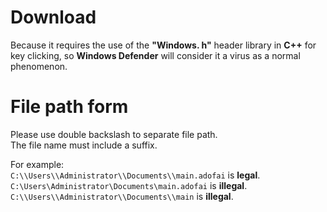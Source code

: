# Download
Because it requires the use of the **"Windows. h"** header library in **C++** for key clicking, so **Windows Defender** will consider it a virus as a normal phenomenon.
# File path form
Please use double backslash to separate file path.  
The file name must include a suffix.

For example:  
  `C:\\Users\\Administrator\\Documents\\main.adofai` is **legal**.  
  `C:\Users\Administrator\Documents\main.adofai` is **illegal**.  
  `C:\\Users\\Administrator\\Documents\\main` is **illegal**.
